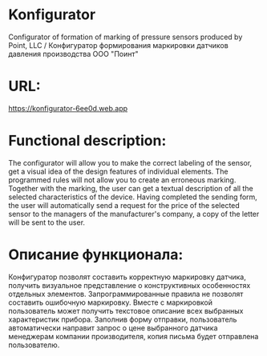# Konfigurator
Configurator of formation of marking of pressure sensors produced by Point, LLC / Конфигуратор формирования маркировки датчиков давления производства ООО "Поинт"

# URL:
https://konfigurator-6ee0d.web.app

# Functional description:
The configurator will allow you to make the correct labeling of the sensor, get a visual idea of the design features of individual elements. The programmed rules will not allow you to create an erroneous marking. Together with the marking, the user can get a textual description of all the selected characteristics of the device. Having completed the sending form, the user will automatically send a request for the price of the selected sensor to the managers of the manufacturer's company, a copy of the letter will be sent to the user.

# Описание функционала:
Конфигуратор позволят составить корректную маркировку датчика, получить визуальное представление о конструктивных особенностях отдельных элементов. Запрограммированные правила не позволят составить ошибочную маркировку. Вместе с маркировкой пользователь может получить текстовое описание всех выбранных характеристик прибора. Заполнив форму отправки, пользователь автоматически направит запрос о цене выбранного датчика менеджерам компании производителя, копия письма будет отправлена пользователю. 
